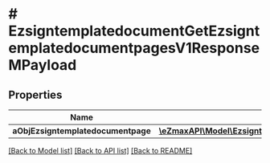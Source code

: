 # # EzsigntemplatedocumentGetEzsigntemplatedocumentpagesV1ResponseMPayload

## Properties

Name | Type | Description | Notes
------------ | ------------- | ------------- | -------------
**aObjEzsigntemplatedocumentpage** | [**\eZmaxAPI\Model\EzsigntemplatedocumentpageResponseCompound[]**](EzsigntemplatedocumentpageResponse.md) |  |

[[Back to Model list]](../../README.md#models) [[Back to API list]](../../README.md#endpoints) [[Back to README]](../../README.md)

